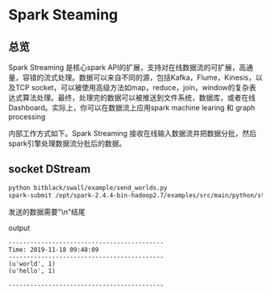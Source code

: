 # Spark Steaming

## 总览

Spark Streaming 是核心spark API的扩展，支持对在线数据流的可扩展，高通量，容错的流式处理。数据可以来自不同的源，包括Kafka，Flume，Kinesis，以及TCP socket，可以被使用高级方法如map，reduce，join，window的复杂表达式算法处理。最终，处理完的数据可以被推送到文件系统，数据库，或者在线Dashboard。实际上，你可以在数据流上应用spark machine learing 和 graph processing 

内部工作方式如下。Spark Streaming 接收在线输入数据流并把数据分批，然后spark引擎处理数据流分批后的数据。



## socket DStream

```bash
python bitblack/swall/example/send_worlds.py
spark-submit /opt/spark-2.4.4-bin-hadoop2.7/examples/src/main/python/streaming/network_wordcount.py  localhost 9999 2> spark-err.log
```

发送的数据需要"\n"结尾

output
```
-------------------------------------------
Time: 2019-11-18 09:48:09
-------------------------------------------
(u'world', 1)
(u'hello', 1)

-------------------------------------------
```